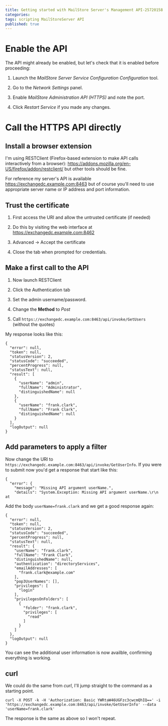 ```yaml
---
title: Getting started with MailStore Server's Management API-25720158
categories: 
tags: scripting MailStoreServer API
published: true
--- 
```

# Enable the API

The API might already be enabled, but let's check that it is enabled before proceeding: 

1. Launch the *MailStore Server Service Configuration Configuration* tool.

2. Go to the *Network Settings* panel.

3. Enable *MailStore Administration API (HTTPS)* and note the port.

4. Click *Restart Service* if you made any changes.

# Call the HTTPS API directly

## Install a browser extension

I'm using RESTClient (Firefox-based extension to make API calls interactively from a browser): <https://addons.mozilla.org/en-US/firefox/addon/restclient/> but other tools should be fine.

For reference my server's API is available <https://exchangedc.example.com:8463> but of course you'll need to use appropriate server name or IP address and port information.

## Trust the certificate

1.  First access the URI and allow the untrusted certificate (if needed)

2.  Do this by visiting the web interface at <https://exchangedc.example.com:8462>

3.  Advanced -> Accept the certificate

4.  Close the tab when prompted for credentials.

## Make a first call to the API

1.  Now launch RESTClient

2.  Click the Authentication tab

3.  Set the admin username/password.

4.  Change the **Method** to *Post*

5.  Call `https://exchangedc.example.com:8463/api/invoke/GetUsers` (without the quotes)

My response looks like this:

    {
      "error": null,
      "token": null,
      "statusVersion": 2,
      "statusCode": "succeeded",
      "percentProgress": null,
      "statusText": null,
      "result": [
        {
          "userName": "admin",
          "fullName": "Administrator",
          "distinguishedName": null
        },
        {
          "userName": "frank.clark",
          "fullName": "Frank Clark",
          "distinguishedName": null
        }
      ],
      "logOutput": null
    }

## Add parameters to apply a filter

Now change the URI to `https://exchangedc.example.com:8463/api/invoke/GetUserInfo`. If you were to submit now you'd get a response that start like this: 

    {
      "error": {
        "message": "Missing API argument userName.",
        "details": "System.Exception: Missing API argument userName.\r\n   at 

Add the body `userName=frank.clark` and we get a good response again: 

    {
      "error": null,
      "token": null,
      "statusVersion": 2,
      "statusCode": "succeeded",
      "percentProgress": null,
      "statusText": null,
      "result": {
        "userName": "frank.clark",
        "fullName": "Frank Clark",
        "distinguishedName": null,
        "authentication": "directoryServices",
        "emailAddresses": [
          "frank.clark@example.com"
        ],
        "pop3UserNames": [],
        "privileges": [
          "login"
        ],
        "privilegesOnFolders": [
          {
            "folder": "frank.clark",
            "privileges": [
              "read"
            ]
          }
        ]
      },
      "logOutput": null
    }

You can see the additional user information is now availble, confirming everything is working.

## curl

We could do the same from *curl*, I'll jump straight to the command as a starting point.

`curl -X POST -k -H 'Authorization: Basic YWRtaW46UGFzc3cwcmQhIQ==' -i 'https://exchangedc.example.com:8463/api/invoke/GetUserInfo' --data 'userName=frank.clark'`

The response is the same as above so I won't repeat.